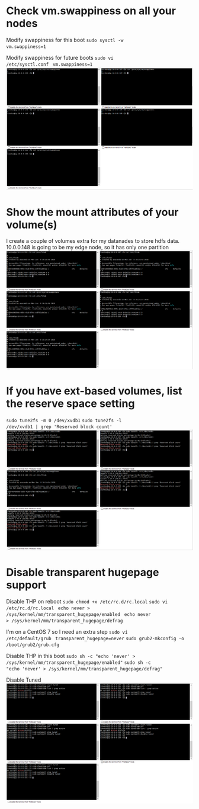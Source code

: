 # Check vm.swappiness on all your nodes
Modify swappiness for this boot
<code>sudo sysctl -w vm.swappiness=1</code>

Modify swappiness for future boots
<code>sudo vi /etc/sysctl.conf</code>
<code>  vm.swappiness=1</code>
![Swappiness](../png/swappiness.png)

# Show the mount attributes of your volume(s)
I create a couple of volumes extra for my datanades to store hdfs data.
10.0.0.148 is going to be my edge node, so it has only one partition
![Mount Points](../png/mount_points.png)

# If you have ext-based volumes, list the reserve space setting
<code>sudo tune2fs -m 0 /dev/xvdb1</code>
<code>sudo tune2fs -l /dev/xvdb1 | grep 'Reserved block count'</code>
![File System Reserved](../png/file_system_reserved.png)

# Disable transparent hugepage support
Disable THP on reboot
<code>sudo chmod +x /etc/rc.d/rc.local</code>
<code>sudo vi /etc/rc.d/rc.local</code>
<code>  echo never > /sys/kernel/mm/transparent_hugepage/enabled</code>
<code>  echo never > /sys/kernel/mm/transparent_hugepage/defrag</code>

I'm on a CentOS 7 so I need an extra step
<code>sudo vi /etc/default/grub</code>
<code>  transparent_hugepage=never</code>
<code>sudo grub2-mkconfig -o /boot/grub2/grub.cfg</code>

Disable THP in this boot
<code>sudo sh -c "echo 'never' > /sys/kernel/mm/transparent_hugepage/enabled"</code>
<code>sudo sh -c "echo 'never' > /sys/kernel/mm/transparent_hugepage/defrag" </code>

Disable Tuned
![Disable Tuned](../png/disable_tuned.png)
